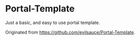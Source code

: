 # Portal-Template
Just a basic, and easy to use portal template.

Originated from https://github.com/evilsauce/Portal-Template.
